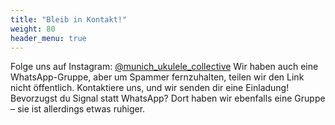 ```yaml
---
title: "Bleib in Kontakt!"
weight: 80
header_menu: true
---
```

Folge uns auf Instagram: [@munich_ukulele_collective](https://www.instagram.com/munich_ukulele_collective/)
Wir haben auch eine WhatsApp-Gruppe, aber um Spammer fernzuhalten, teilen wir den Link nicht öffentlich. Kontaktiere uns, und wir senden dir eine Einladung!
Bevorzugst du Signal statt WhatsApp? Dort haben wir ebenfalls eine Gruppe – sie ist allerdings etwas ruhiger.
